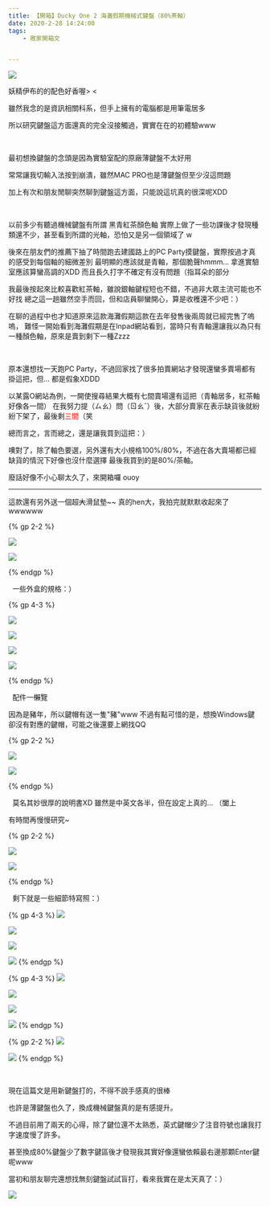 ```yaml
---
title: 【開箱】Ducky One 2 海灘假期機械式鍵盤（80%茶軸）
date: 2020-2-28 14:24:00
tags:
	- 敗家開箱文


---
```


![](https://i.imgur.com/0JfKNvJ.jpg)

妖精伊布的的配色好香喔> <

雖然我念的是資訊相關科系，但手上擁有的電腦都是用筆電居多

所以研究鍵盤這方面還真的完全沒接觸過，實實在在的初體驗www

<!--more-->

&nbsp;

最初想換鍵盤的念頭是因為實驗室配的原廠薄鍵盤不太好用

常常讓我切輸入法按到崩潰，雖然MAC PRO也是薄鍵盤但至少沒這問題

加上有次和朋友閒聊突然聊到鍵盤這方面，只能說這坑真的很深呢XDD

&nbsp;

以前多少有聽過機械鍵盤有所謂 黑青紅茶顏色軸
實際上做了一些功課後才發現種類還不少，甚至看到所謂的光軸，恐怕又是另一個領域了 w

後來在朋友們的推薦下抽了時間跑去建國路上的PC Party摸鍵盤，實際按過才真的感受到每個軸的細微差別
最明顯的應該就是青軸，那個脆聲hmmm... 拿進實驗室應該算蠻高調的XDD 
而且長久打字不確定有沒有問題（指耳朵的部分

我最後按起來比較喜歡紅茶軸，雖說銀軸鍵程短也不錯，不過非大眾主流可能也不好找
總之這一趟雖然空手而回，但和店員聊蠻開心，算是收穫還不少吧：）

在聊的過程中也才知道原來這款海灘假期這款在去年發售後兩周就已經完售了嗚嗚，
難怪一開始看到海灘假期是在Inpad網站看到，當時只有青軸還讓我以為只有一種顏色軸，原來是賣到剩下一種Zzzz

&nbsp;

原本還想找一天跑PC Party，不過回家找了很多拍賣網站才發現還蠻多賣場都有掛這把，但... 都是假象XDDD

以某露O網站為例，一開使搜尋結果大概有七間賣場還有這把（青軸居多，紅茶軸好像各一間）
在我努力提（ㄙㄠ）問（ㄖㄠˇ）後，大部分賣家在表示缺貨後就紛紛下架了，最後剩<font color='FF0000'>三間</font>（笑

總而言之，言而總之，還是讓我買到這把：）

噢對了，除了軸色要選，另外還有大小規格100%/80%，不過在各大賣場都已經缺貨的情況下好像也沒什麼選擇
最後我買到的是80%/茶軸。

廢話好像不小心聊太久了，來開箱囉 ouoy

---

這款還有另外送一個超~~大~~滑鼠墊~~
真的hen大，我拍完就默默收起來了wwwwww

{% gp 2-2 %}

![](https://i.imgur.com/kjhVhlLh.jpg)

![](https://i.imgur.com/rNMyqORh.jpg)

{% endgp %}

&nbsp;
一些外盒的規格：）

{% gp 4-3 %}

![](https://i.imgur.com/lzru4Ohh.jpg)

![](https://i.imgur.com/GpXzh3Rh.jpg)

![](https://i.imgur.com/IM033RDh.jpg)

![](https://i.imgur.com/hjaYkEPh.jpg)

{% endgp %}

&nbsp;
配件一~~懶~~覽

因為是豬年，所以鍵帽有送一隻"豬"www
不過有點可惜的是，想換Windows鍵卻沒有對應的鍵帽，可能之後還要上網找QQ

{% gp 2-2 %}

![](https://i.imgur.com/wI0d2imh.jpg)

![](https://i.imgur.com/otV5jpch.jpg)

{% endgp %}

&nbsp;
莫名其妙很厚的說明書XD
雖然是中英文各半，但在設定上真的... （闔上

有時間再慢慢研究~

{% gp 2-2 %}

![](https://i.imgur.com/NOW43Fch.jpg)

![](https://i.imgur.com/LXogHREh.jpg)

{% endgp %}

&nbsp;
剩下就是一些細節特寫照：）

{% gp 4-3 %}
![](https://i.imgur.com/2vaT0i5h.jpg)

![](https://i.imgur.com/9FX1b9Oh.jpg)

![](https://i.imgur.com/HtHGLAUh.jpg)

![](https://i.imgur.com/BJE5bC7h.jpg)
{% endgp %}

{% gp 4-3 %}
![](https://i.imgur.com/YtoY7cZh.jpg)

![](https://i.imgur.com/TRhWcjZh.jpg)

![](https://i.imgur.com/KyGnMDvh.jpg)

![](https://i.imgur.com/TNsKp9kh.jpg)
{% endgp %}

{% gp 2-2 %}
![](https://i.imgur.com/xNu5lfbh.jpg)

![](https://i.imgur.com/aWem7Glh.jpg)
{% endgp %}


&nbsp;

現在這篇文是用新鍵盤打的，不得不說手感真的很棒

也許是薄鍵盤也久了，換成機械鍵盤真的是有感提升。

不過目前用了兩天的心得，除了鍵位還不太熟悉，英式鍵帽少了注音符號也讓我打字速度慢了許多。

甚至換成80%鍵盤少了數字鍵區後才發現我其實好像還蠻依賴最右邊那顆Enter鍵呢www



當初和朋友聊完還想找無刻鍵盤試試盲打，看來我實在是太天真了：）

![](https://i.imgur.com/5mpAlVHh.jpg)